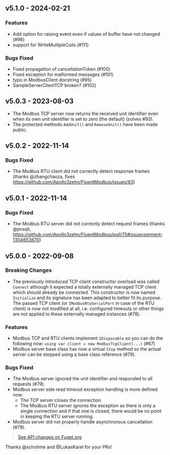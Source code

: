 ## v5.1.0 - 2024-02-21

### Features
- Add option for raising event even if values of buffer have not changed (#96) 
- support for WriteMultipleCoils (#111)

### Bugs Fixed
- Fixed propagation of cancellationToken (#100)
- Fixed exception for malformed messages (#101)
- typo in ModbusClient docstring (#95)
- SampleServerClientTCP broken? (#102)

## v5.0.3 - 2023-08-03

- The Modbus TCP server now returns the received unit identifier even when its own unit identifier is set to zero (the default) (solves #93).
- The protected methods `AddUnit()` and `RemoveUnit()` have been made public.

## v5.0.2 - 2022-11-14

### Bugs Fixed

- The Modbus RTU client did not correctly detect response frames (thanks @zhangchaoza, fixes https://github.com/Apollo3zehn/FluentModbus/issues/83)

## v5.0.1 - 2022-11-14

### Bugs Fixed

- The Modbus RTU server did not correctly detect request frames (thanks @jmsqlr, https://github.com/Apollo3zehn/FluentModbus/pull/75#issuecomment-1304653670)

## v5.0.0 - 2022-09-08

### Breaking Changes
- The previously introduced TCP client constructor overload was called `Connect` although it expected a totally externally managed TCP client which should already be connected. This constructor is now named `Initialize` and its signature has been adapted to better fit its purpose. The passed TCP client (or `IModbusRtuSerialPort` in case of the RTU client) is now not modified at all, i.e. configured timeouts or other things are not applied to these externally managed instances (#78).

### Features
- Modbus TCP and RTU clients implement `IDisposable` so you can do the following now: `using var client = new ModbusTcpClient(...)` (#67)
- Modbus server base class has now a virtual `Stop` method so the actual server can be stopped using a base class reference (#79).

### Bugs Fixed
- The Modbus server ignored the unit identifier and responded to all requests (#79).
- Modbus server side read timeout exception handling is more defined now: 
    - The TCP server closes the connection.
    - The Modbus RTU server ignores the exception as there is only a single connection and if that one is closed, there would be no point in keeping the RTU server running.
- Modbus server did not properly handle asynchronous cancellation (#79).

> [See API changes on Fuget.org](https://www.fuget.org/packages/FluentModbus/5.0.0/lib/netstandard2.1/diff/4.1.0/)

Thanks @schotime and @LukasKarel for your PRs!